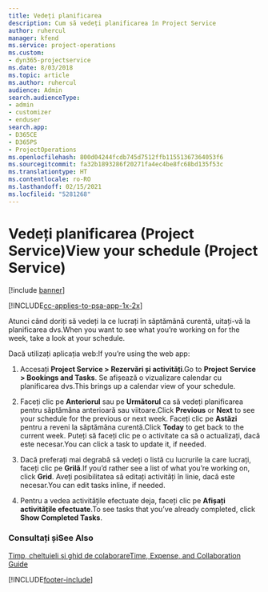 ```yaml
---
title: Vedeți planificarea
description: Cum să vedeți planificarea în Project Service
author: ruhercul
manager: kfend
ms.service: project-operations
ms.custom:
- dyn365-projectservice
ms.date: 8/03/2018
ms.topic: article
ms.author: ruhercul
audience: Admin
search.audienceType:
- admin
- customizer
- enduser
search.app:
- D365CE
- D365PS
- ProjectOperations
ms.openlocfilehash: 800d04244fcdb745d7512ffb11551367364053f6
ms.sourcegitcommit: fa32b1893286f20271fa4ec4be8fc68bd135f53c
ms.translationtype: HT
ms.contentlocale: ro-RO
ms.lasthandoff: 02/15/2021
ms.locfileid: "5281268"
---
```

# <a name="view-your-schedule-project-service"></a><span data-ttu-id="39d01-103">Vedeți planificarea (Project Service)</span><span class="sxs-lookup"><span data-stu-id="39d01-103">View your schedule (Project Service)</span></span>

[!include [banner](../includes/psa-now-project-operations.md)]

[!INCLUDE[cc-applies-to-psa-app-1x-2x](../includes/cc-applies-to-psa-app-1x-2x.md)]

<span data-ttu-id="39d01-104">Atunci când doriți să vedeți la ce lucrați în săptămână curentă, uitați-vă la planificarea dvs.</span><span class="sxs-lookup"><span data-stu-id="39d01-104">When you want to see what you’re working on for the week, take a look at your schedule.</span></span>  
  
 <span data-ttu-id="39d01-105">Dacă utilizați aplicația web:</span><span class="sxs-lookup"><span data-stu-id="39d01-105">If you’re using the web app:</span></span>  
  
1.  <span data-ttu-id="39d01-106">Accesați **Project Service > Rezervări și activități**.</span><span class="sxs-lookup"><span data-stu-id="39d01-106">Go to **Project Service > Bookings and Tasks**.</span></span> <span data-ttu-id="39d01-107">Se afișează o vizualizare calendar cu planificarea dvs.</span><span class="sxs-lookup"><span data-stu-id="39d01-107">This brings up a calendar view of your schedule.</span></span>  
  
2.  <span data-ttu-id="39d01-108">Faceți clic pe **Anteriorul** sau pe **Următorul** ca să vedeți planificarea pentru săptămâna anterioară sau viitoare.</span><span class="sxs-lookup"><span data-stu-id="39d01-108">Click **Previous** or **Next** to see your schedule for the previous or next week.</span></span> <span data-ttu-id="39d01-109">Faceți clic pe **Astăzi** pentru a reveni la săptămâna curentă.</span><span class="sxs-lookup"><span data-stu-id="39d01-109">Click **Today** to get back to the current week.</span></span> <span data-ttu-id="39d01-110">Puteți să faceți clic pe o activitate ca să o actualizați, dacă este necesar.</span><span class="sxs-lookup"><span data-stu-id="39d01-110">You can click a task to update it, if needed.</span></span>  
  
3.  <span data-ttu-id="39d01-111">Dacă preferați mai degrabă să vedeți o listă cu lucrurile la care lucrați, faceți clic pe **Grilă**.</span><span class="sxs-lookup"><span data-stu-id="39d01-111">If you’d rather see a list of what you’re working on, click **Grid**.</span></span> <span data-ttu-id="39d01-112">Aveți posibilitatea să editați activități în linie, dacă este necesar.</span><span class="sxs-lookup"><span data-stu-id="39d01-112">You can edit tasks inline, if needed.</span></span>  
  
4.  <span data-ttu-id="39d01-113">Pentru a vedea activitățile efectuate deja, faceți clic pe **Afișați activitățile efectuate**.</span><span class="sxs-lookup"><span data-stu-id="39d01-113">To see tasks that you’ve already completed, click **Show Completed Tasks**.</span></span>  
  
### <a name="see-also"></a><span data-ttu-id="39d01-114">Consultați și</span><span class="sxs-lookup"><span data-stu-id="39d01-114">See Also</span></span>  
 [<span data-ttu-id="39d01-115">Timp, cheltuieli și ghid de colaborare</span><span class="sxs-lookup"><span data-stu-id="39d01-115">Time, Expense, and Collaboration Guide</span></span>](../psa/time-expense-collaboration-guide.md)


[!INCLUDE[footer-include](../includes/footer-banner.md)]